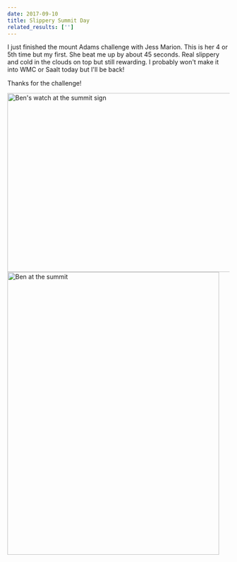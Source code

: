 ```yaml
---
date: 2017-09-10
title: Slippery Summit Day
related_results: ['']
---
```


<p>I just finished the mount Adams challenge with Jess Marion.  This is her 4 or 5th time but my first.  She beat me up by about 45 seconds.  Real slippery and cold in the clouds on top but still rewarding.  I probably won't make it into WMC or Saalt today but I'll be back!</p>
<p>Thanks for the challenge!</p>
<img src="/images/uploads/leoni-watch-summit.jpg" alt="Ben's watch at the summit sign" width="540" height="405" class="img-fluid">
<img src="/images/uploads/leoni-summit-sign.jpg" alt="Ben at the summit" width="480" height="640" class="img-fluid">

